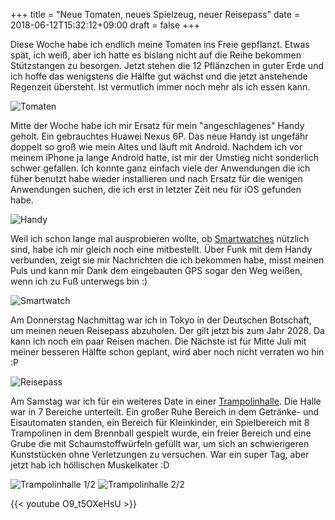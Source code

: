 +++
title = "Neue Tomaten, neues Spielzeug, neuer Reisepass"
date = 2018-06-12T15:32:12+09:00
draft = false
+++

Diese Woche habe ich endlich meine Tomaten ins Freie gepflanzt. Etwas spät, ich
weiß, aber ich hatte es bislang nicht auf die Reihe bekommen Stützstangen zu
besorgen. Jetzt stehen die 12 Pflänzchen in guter Erde und ich hoffe das
wenigstens die Hälfte gut wächst und die jetzt anstehende Regenzeit übersteht.
Ist vermutlich immer noch mehr als ich essen kann.

![Tomaten](/img/2018_06_11/tomatoes.jpg)

Mitte der Woche habe ich mir Ersatz für mein "angeschlagenes" Handy geholt. Ein
gebrauchtes Huawei Nexus 6P. Das neue Handy ist ungefähr doppelt so groß wie
mein Altes und läuft mit Android. Nachdem ich vor meinem iPhone ja lange Android
hatte, ist mir der Umstieg nicht sonderlich schwer gefallen. Ich konnte ganz
einfach viele der Anwendungen die ich füher benutzt habe wieder installieren und
nach Ersatz für die wenigen Anwendungen suchen, die ich erst in letzter Zeit neu
für iOS gefunden habe.

![Handy](/img/2018_06_11/phone.jpg)

Weil ich schon lange mal ausprobieren wollte, ob [Smartwatches] nützlich sind,
habe ich mir gleich noch eine mitbestellt. Über Funk mit dem Handy verbunden,
zeigt sie mir Nachrichten die ich bekommen habe, misst meinen Puls und kann mir
Dank dem eingebauten GPS sogar den Weg weißen, wenn ich zu Fuß unterwegs bin :)

![Smartwatch](/img/2018_06_11/watch.jpg)

Am Donnerstag Nachmittag war ich in Tokyo in der Deutschen Botschaft, um meinen
neuen Reisepass abzuholen. Der gilt jetzt bis zum Jahr 2028. Da kann ich noch
ein paar Reisen machen. Die Nächste ist für Mitte Juli mit meiner besseren
Hälfte schon geplant, wird aber noch nicht verraten wo hin :P

![Reisepass](/img/2018_06_11/passport.jpg)

Am Samstag war ich für ein weiteres Date in einer [Trampolinhalle]. Die Halle
war in 7 Bereiche unterteilt. Ein großer Ruhe Bereich in dem Getränke- und
Eisautomaten standen, ein Bereich für Kleinkinder, ein Spielbereich mit 8
Trampolinen in dem Brennball gespielt wurde, ein freier Bereich und eine Grube
die mit Schaumstoffwürfeln gefüllt war, um sich an schwierigeren Kunststücken
ohne Verletzungen zu versuchen. War ein super Tag, aber jetzt hab ich höllischen
Muskelkater :D

![Trampolinhalle 1/2](/img/2018_06_11/tramp1.jpg)
![Trampolinhalle 2/2](/img/2018_06_11/tramp2.jpg)

{{< youtube O9_t5OXeHsU >}}

<!-- Links: -->
[Smartwatches]: https://www.mobvoi.com
[Trampolinhalle]: https://www.trampoland.com/saitama/
